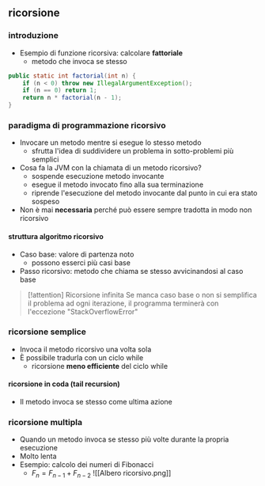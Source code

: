 ## ricorsione
### introduzione
- Esempio di funzione ricorsiva: calcolare **fattoriale**
	- metodo che invoca se stesso
```java
public static int factorial(int n) { 
	if (n < 0) throw new IllegalArgumentException(); 
	if (n == 0) return 1; 
	return n * factorial(n - 1); 
}
```

### paradigma di programmazione ricorsivo
- Invocare un metodo mentre si esegue lo stesso metodo
	- sfrutta l'idea di suddividere un problema in sotto-problemi più semplici
- Cosa fa la JVM con la chiamata di un metodo ricorsivo?
	- sospende esecuzione metodo invocante
	- esegue il metodo invocato fino alla sua terminazione
	- riprende l'esecuzione del metodo invocante dal punto in cui era stato sospeso
- Non è mai **necessaria** perché può essere sempre tradotta in modo non ricorsivo

#### struttura algoritmo ricorsivo
- Caso base: valore di partenza noto
	- possono esserci più casi base
- Passo ricorsivo: metodo che chiama se stesso avvicinandosi al caso base

> [!attention] Ricorsione infinita
> Se manca caso base o non si semplifica il problema ad ogni iterazione, il programma terminerà con l'eccezione "StackOverflowError"

### ricorsione semplice
- Invoca il metodo ricorsivo una volta sola
- È possibile tradurla con un ciclo while
	- ricorsione **meno efficiente** del ciclo while
#### ricorsione in coda (tail recursion)
- Il metodo invoca se stesso come ultima azione

### ricorsione multipla
- Quando un metodo invoca se stesso più volte durante la propria esecuzione
- Molto lenta
- Esempio: calcolo dei numeri di Fibonacci
	- $F_n = F_{n-1} + F_{n-2}$
![[Albero ricorsivo.png]]